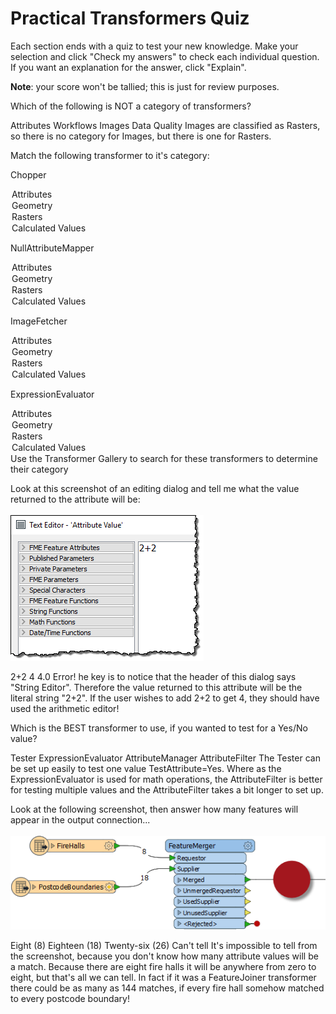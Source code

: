 # Practical Transformers Quiz

Each section ends with a quiz to test your new knowledge. Make your selection and click "Check my answers" to check each individual question. If you want an explanation for the answer, click "Explain".

**Note**: your score won't be tallied; this is just for review purposes.

<quiz name="">
  <question>
    <p>
      Which of the following is NOT a category of transformers?
    </p>
    <answer>Attributes</answer>
    <answer>Workflows</answer>
    <answer correct>Images</answer>
    <answer correct>Data Quality</answer>
    <explanation>Images are classified as Rasters, so there is no category for Images, but there is one for Rasters.</explanation>
  </question>

  <question>
    <p>
      Match the following transformer to it's category:
    </p>
    <p>Chopper</p>
    <answer>
      <option>Attributes</option>
      <option correct>Geometry</option>
      <option>Rasters</option>
      <option>Calculated Values</option>
    </answer>
    <p>NullAttributeMapper<p>  
    <answer>
      <option correct>Attributes</option>
      <option>Geometry</option>
      <option>Rasters</option>
      <option>Calculated Values</option>
    </answer>
    <p>ImageFetcher</p>
    <answer>
      <option>Attributes</option>
      <option>Geometry</option>
      <option correct>Rasters</option>
      <option>Calculated Values</option>
    </answer>
    <p>ExpressionEvaluator</p>
    <answer>
      <option>Attributes</option>
      <option>Geometry</option>
      <option>Rasters</option>
      <option correct>Calculated Values</option>
    </answer>
    <explanation>Use the Transformer Gallery to search for these transformers to determine their category</explanation>
  </question>

  <question>
    <p>
    Look at this screenshot of an editing dialog and tell me what the value returned to the attribute will be:
    <br><br><img src="./Images/Img4.021.AttributeManagerMissVectorQuestion.png"></p>
    <answer correct>2+2</answer>
    <answer>4</answer>
    <answer>4.0</answer>
    <answer>Error!</answer>
    <explanation>he key is to notice that the header of this dialog says "String Editor". Therefore the value returned to this attribute will be the literal string "2+2". If the user wishes to add 2+2 to get 4, they should have used the arithmetic editor!</explanation>
  </question>

  <question>
    <p>
      Which is the BEST transformer to use, if you wanted to test for a Yes/No value?
    </p>
    <answer correct>Tester</answer>
    <answer>ExpressionEvaluator</answer>
    <answer>AttributeManager</answer>
    <answer>AttributeFilter</answer>
    <explanation>The Tester can be set up easily to test one value TestAttribute=Yes. Where as the ExpressionEvaluator is used for math operations, the AttributeFilter is better for testing multiple values and the AttributeFilter takes a bit longer to set up.
    </explanation>
  </question>

  <question>
  <p>Look at the following screenshot, then answer how many features will appear in the output connection...
  <br><br><img src="./Images/Img4.061.FeatureMergerQuestion.png"><p>
  <answer>Eight (8)</answer>
  <answer>Eighteen (18)</answer>
  <answer>Twenty-six (26)</answer>
  <answer correct>Can't tell</answer>
  <explanation>It's impossible to tell from the screenshot, because you don't know how many attribute values will be a match. Because there are eight fire halls it will be anywhere from zero to eight, but that's all we can tell. In fact if it was a FeatureJoiner transformer there could be as many as 144 matches, if every fire hall somehow matched to every postcode boundary!</explanation>
  </question>

</quiz>
